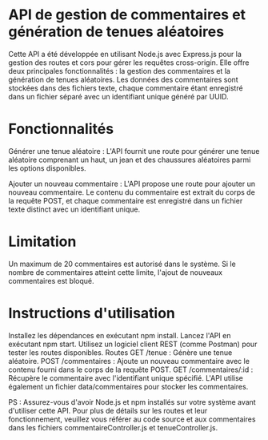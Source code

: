 #   API de gestion de commentaires et génération de tenues aléatoires

Cette API a été développée en utilisant Node.js avec Express.js pour la gestion des routes et cors pour gérer les requêtes cross-origin. Elle offre deux principales fonctionnalités : la gestion des commentaires et la génération de tenues aléatoires. Les données des commentaires sont stockées dans des fichiers texte, chaque commentaire étant enregistré dans un fichier séparé avec un identifiant unique généré par UUID.

#   Fonctionnalités
Générer une tenue aléatoire : L'API fournit une route pour générer une tenue aléatoire comprenant un haut, un jean et des chaussures aléatoires parmi les options disponibles.

Ajouter un nouveau commentaire : L'API propose une route pour ajouter un nouveau commentaire. Le contenu du commentaire est extrait du corps de la requête POST, et chaque commentaire est enregistré dans un fichier texte distinct avec un identifiant unique.

#   Limitation
Un maximum de 20 commentaires est autorisé dans le système. Si le nombre de commentaires atteint cette limite, l'ajout de nouveaux commentaires est bloqué.

# Instructions d'utilisation
Installez les dépendances en exécutant npm install.
Lancez l'API en exécutant npm start.
Utilisez un logiciel client REST (comme Postman) pour tester les routes disponibles.
Routes
GET /tenue : Génère une tenue aléatoire.
POST /commentaires : Ajoute un nouveau commentaire avec le contenu fourni dans le corps de la requête POST.
GET /commentaires/:id : Récupère le commentaire avec l'identifiant unique spécifié.
L'API utilise également un fichier data/commentaires pour stocker les commentaires.

PS : Assurez-vous d'avoir Node.js et npm installés sur votre système avant d'utiliser cette API. Pour plus de détails sur les routes et leur fonctionnement, veuillez vous référer au code source et aux commentaires dans les fichiers commentaireController.js et tenueController.js.
